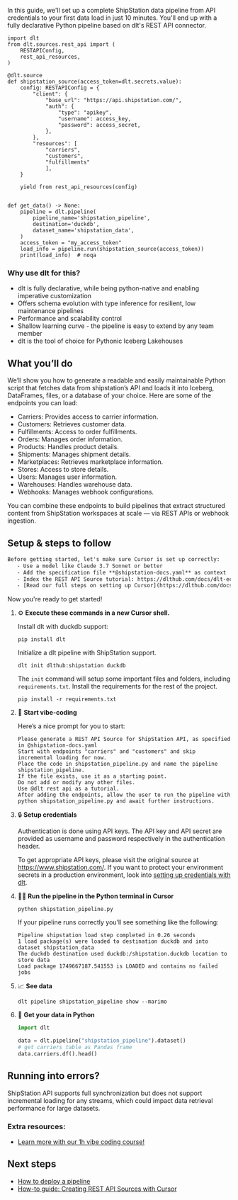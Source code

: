 In this guide, we'll set up a complete ShipStation data pipeline from API credentials to your first data load in just 10 minutes. You'll end up with a fully declarative Python pipeline based on dlt's REST API connector.

```python-outcome
import dlt
from dlt.sources.rest_api import (
    RESTAPIConfig,
    rest_api_resources,
)

@dlt.source
def shipstation_source(access_token=dlt.secrets.value):
    config: RESTAPIConfig = {
        "client": {
            "base_url": "https://api.shipstation.com/",
            "auth": {
                "type": "apikey",
                "username": access_key,
                "password": access_secret,
            },
        },
        "resources": [
            "carriers",
            "customers",
            "fulfillments"
            ],
    }

    yield from rest_api_resources(config)


def get_data() -> None:
    pipeline = dlt.pipeline(
        pipeline_name='shipstation_pipeline',
        destination='duckdb',
        dataset_name='shipstation_data', 
    )
    access_token = "my_access_token"
    load_info = pipeline.run(shipstation_source(access_token))
    print(load_info)  # noqa
```

### Why use dlt for this?

- dlt is fully declarative, while being python-native and enabling imperative customization
- Offers schema evolution with type inference for resilient, low maintenance pipelines
- Performance and scalability control
- Shallow learning curve - the pipeline is easy to extend by any team member
- dlt is the tool of choice for Pythonic Iceberg Lakehouses

## What you’ll do

We’ll show you how to generate a readable and easily maintainable Python script that fetches data from shipstation’s API and loads it into Iceberg, DataFrames, files, or a database of your choice. Here are some of the endpoints you can load:

- Carriers: Provides access to carrier information.
- Customers: Retrieves customer data.
- Fulfillments: Access to order fulfillments.
- Orders: Manages order information.
- Products: Handles product details.
- Shipments: Manages shipment details.
- Marketplaces: Retrieves marketplace information.
- Stores: Access to store details.
- Users: Manages user information.
- Warehouses: Handles warehouse data.
- Webhooks: Manages webhook configurations.

You can combine these endpoints to build pipelines that extract structured content from ShipStation workspaces at scale — via REST APIs or webhook ingestion.

## Setup & steps to follow

```default
Before getting started, let's make sure Cursor is set up correctly:
   - Use a model like Claude 3.7 Sonnet or better
   - Add the specification file **@shipstation-docs.yaml** as context
   - Index the REST API Source tutorial: https://dlthub.com/docs/dlt-ecosystem/verified-sources/rest_api/ and add it to context as **@dlt rest api**
   - [Read our full steps on setting up Cursor](https://dlthub.com/docs/dlt-ecosystem/llm-tooling/cursor-restapi#23-configuring-cursor-with-documentation)
```

Now you're ready to get started! 

1. ⚙️ **Execute these commands in a new Cursor shell.**
    
    Install dlt with duckdb support:
    ```shell
    pip install dlt
    ```

    Initialize a dlt pipeline with ShipStation support.
    ```shell
    dlt init dlthub:shipstation duckdb
    ```

    The `init` command will setup some important files and folders, including `requirements.txt`. Install the requirements for the rest of the project.
    ```shell
    pip install -r requirements.txt
    ```
    
2. 🤠 **Start vibe-coding**
    
    Here’s a nice prompt for you to start: 
    
    ```prompt
    Please generate a REST API Source for ShipStation API, as specified in @shipstation-docs.yaml 
    Start with endpoints "carriers" and "customers" and skip incremental loading for now. 
    Place the code in shipstation_pipeline.py and name the pipeline shipstation_pipeline. 
    If the file exists, use it as a starting point. 
    Do not add or modify any other files. 
    Use @dlt rest api as a tutorial. 
    After adding the endpoints, allow the user to run the pipeline with python shipstation_pipeline.py and await further instructions.
    ```

    
3. 🔒 **Setup credentials** 
    
    Authentication is done using API keys. The API key and API secret are provided as username and password respectively in the authentication header.
    
    To get appropriate API keys, please visit the original source at https://www.shipstation.com/.
    If you want to protect your environment secrets in a production environment, look into [setting up credentials with dlt](https://dlthub.com/docs/walkthroughs/add_credentials).
    
4. 🏃‍♀️ **Run the pipeline in the Python terminal in Cursor**
    
    ```shell
    python shipstation_pipeline.py
    ```
    
    If your pipeline runs correctly you’ll see something like the following:
    
    ```shell
    Pipeline shipstation load step completed in 0.26 seconds
    1 load package(s) were loaded to destination duckdb and into dataset shipstation_data
    The duckdb destination used duckdb:/shipstation.duckdb location to store data
    Load package 1749667187.541553 is LOADED and contains no failed jobs
    ```
    
5. 📈 **See data**
    
    ```shell
    dlt pipeline shipstation_pipeline show --marimo
    ```
    
6. 🐍 **Get your data in Python**
    
    ```python
    import dlt

   data = dlt.pipeline("shipstation_pipeline").dataset()
   # get carriers table as Pandas frame
   data.carriers.df().head()
    ```

## Running into errors?

ShipStation API supports full synchronization but does not support incremental loading for any streams, which could impact data retrieval performance for large datasets.

### Extra resources:

- [Learn more with our 1h vibe coding course!](https://www.youtube.com/watch?v=GGid70rnJuM)

## Next steps

- [How to deploy a pipeline](https://dlthub.com/docs/walkthroughs/deploy-a-pipeline)
- [How-to guide: Creating REST API Sources with Cursor](https://dlthub.com/docs/dlt-ecosystem/llm-tooling/cursor-restapi)